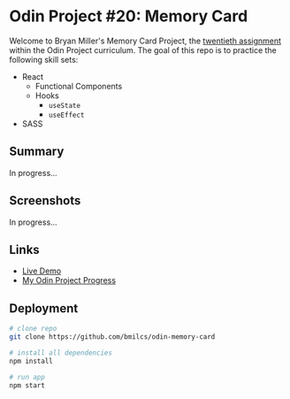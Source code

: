# Odin Project #20: Memory Card

Welcome to Bryan Miller's Memory Card Project, the [twentieth assignment](https://www.theodinproject.com/lessons/node-path-javascript-memory-card) within the Odin Project curriculum. The goal of this repo is to practice the following skill sets:

- React
  - Functional Components
  - Hooks
    - `useState`
    - `useEffect`
- SASS

## Summary

In progress...

## Screenshots

In progress...

## Links

- [Live Demo](https://bmilcs.github.io/odin-memory-card/)
- [My Odin Project Progress](https://github.com/bmilcs/odin-project)

## Deployment

```sh
# clone repo
git clone https://github.com/bmilcs/odin-memory-card

# install all dependencies
npm install

# run app
npm start
```
